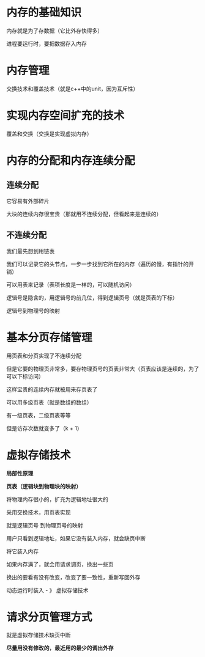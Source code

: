 # 内存的基础知识

内存就是为了存数据（它比外存快得多）



进程要运行时，要把数据存入内存



# 内存管理

交换技术和覆盖技术（就是c++中的unit，因为互斥性）



# 实现内存空间扩充的技术

覆盖和交换（交换是实现虚拟内存）



# 内存的分配和内存连续分配



## 连续分配

它容易有外部碎片

大块的连续内存很宝贵（那就用不连续分配，但看起来是连续的）



## 不连续分配

我们最先想到用链表

我们可以记录它的头节点，一步一步找到它所在的内存（遍历的慢，有指针的开销）



可以用表来记录（表项长度是一样的，可以随机访问）

逻辑号是隐含的，用逻辑号的前几位，得到逻辑页号（就是页表的下标）

逻辑号到物理号的映射 



# 基本分页存储管理

用页表和分页实现了不连续分配



但是它要的物理页非常多，要存物理页号的页表非常大（页表应该是连续的，为了可以下标访问）

这样宝贵的连续内存就被用来存页表了

可以用多级页表（就是数组的数组）

有一级页表，二级页表等等

但是访存次数就变多了（k + 1）



# 虚拟存储技术

**局部性原理**

**页表（逻辑块到物理块的映射）**

将物理内存很小的，扩充为逻辑地址很大的

采用交换技术，用页表实现

就是逻辑页号 到物理页号的映射

用户只看到逻辑地址，如果它没有装入内存，就会缺页中断

将它装入内存

如果内存满了，就会用请求调页，换出一些页



换出的要看有没有改变，改变了要一致性，重新写回外存



动态运行时装入 - 》 虚拟存储技术





# 请求分页管理方式



就是虚拟存储技术缺页中断



**尽量用没有修改的**，**最近用的最少的调出外存**